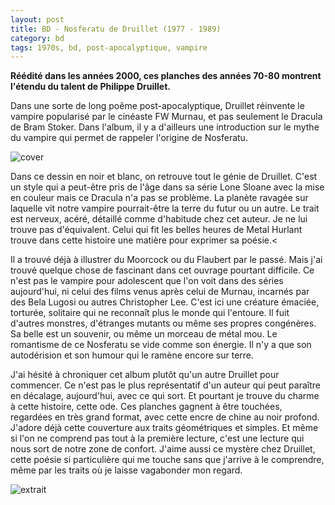 ```yaml
---
layout: post
title: BD - Nosferatu de Druillet (1977 - 1989)
category: bd
tags: 1970s, bd, post-apocalyptique, vampire
---
```


**Réédité dans les années 2000, ces planches des années 70-80 montrent l'étendu du talent de Philippe Druillet.**

Dans une sorte de long poême post-apocalyptique, Druillet réinvente le vampire popularisé par le cinéaste FW Murnau, et pas seulement le Dracula de Bram Stoker. Dans l'album, il y a d'ailleurs une introduction sur le mythe du vampire qui permet de rappeler l'origine de Nosferatu.


![cover](https://filedn.eu/llqi9IBxlYouGRXYG2xlROb/img/2020/nosferatu1.jpg)

Dans ce dessin en noir et blanc, on retrouve tout le génie de Druillet. C'est un style qui a peut-être pris de l'âge dans sa série Lone Sloane avec la mise en couleur mais ce Dracula n'a pas se problème. La planète ravagée sur laquelle vit notre vampire pourrait-être la terre du futur ou un autre. Le trait est nerveux, acéré, détaillé comme d'habitude chez cet auteur. Je ne lui trouve pas d'équivalent. Celui qui fit les belles heures de Metal Hurlant trouve dans cette histoire une matière pour exprimer sa poésie.&lt;

Il a trouvé déjà à illustrer du Moorcock ou du Flaubert par le passé. Mais j&#039;ai trouvé quelque chose de fascinant dans cet ouvrage pourtant difficile. Ce n&#039;est pas le vampire pour adolescent que l&#039;on voit dans des séries aujourd&#039;hui, ni celui des films venus après celui de Murnau, incarnés par des Bela Lugosi ou autres Christopher Lee. C&#039;est ici une créature émaciée, torturée, solitaire qui ne reconnaît plus le monde qui l&#039;entoure. Il fuit d&#039;autres monstres, d&#039;étranges mutants ou même ses propres congénères. Sa belle est un souvenir, ou même un morceau de métal mou. Le romantisme de ce Nosferatu se vide comme son énergie. Il n&#039;y a que son autodérision et son humour qui le ramène encore sur terre.</p>

J'ai hésité à chroniquer cet album plutôt qu'un autre Druillet pour commencer. Ce n'est pas le plus représentatif d'un auteur qui peut paraître en décalage, aujourd'hui, avec ce qui sort. Et pourtant je trouve du charme à cette histoire, cette ode. Ces planches gagnent à être touchées, regardées en très grand format, avec cette encre de chine au noir profond. J'adore déjà cette couverture aux traits géométriques et simples. Et même si l'on ne comprend pas tout à la première lecture, c'est une lecture qui nous sort de notre zone de confort. J'aime aussi ce mystère chez Druillet, cette poésie si particulière qui me touche sans que j'arrive à le comprendre, même par les traits où je laisse vagabonder mon regard.

![extrait](https://filedn.eu/llqi9IBxlYouGRXYG2xlROb/img/2020/nosferatu2.jpg)
